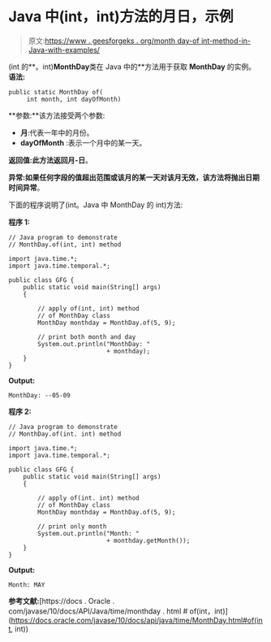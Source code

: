 # Java 中(int，int)方法的月日，示例

> 原文:[https://www . geesforgeks . org/month day-of int-method-in-Java-with-examples/](https://www.geeksforgeeks.org/monthday-ofint-int-method-in-java-with-examples/)

(int 的**。int)**MonthDay**类在 Java 中的**方法用于获取 **MonthDay** 的实例。
**语法:**

```
public static MonthDay of(
     int month, int dayOfMonth)

```

**参数:**该方法接受两个参数:

*   **月**:代表一年中的月份。
*   **dayOfMonth** :表示一个月中的某一天。

**返回值:**此方法返回**月-日**。

**异常:**如果任何字段的值超出范围或该月的某一天对该月无效，该方法将抛出**日期时间异常**。

下面的程序说明了(int。Java 中 MonthDay 的 int)方法:

**程序 1:**

```
// Java program to demonstrate
// MonthDay.of(int, int) method

import java.time.*;
import java.time.temporal.*;

public class GFG {
    public static void main(String[] args)
    {

        // apply of(int, int) method
        // of MonthDay class
        MonthDay monthday = MonthDay.of(5, 9);

        // print both month and day
        System.out.println("MonthDay: "
                           + monthday);
    }
}
```

**Output:**

```
MonthDay: --05-09

```

**程序 2:**

```
// Java program to demonstrate
// MonthDay.of(int. int) method

import java.time.*;
import java.time.temporal.*;

public class GFG {
    public static void main(String[] args)
    {

        // apply of(int. int) method
        // of MonthDay class
        MonthDay monthday = MonthDay.of(5, 9);

        // print only month
        System.out.println("Month: "
                           + monthday.getMonth());
    }
}
```

**Output:**

```
Month: MAY

```

**参考文献:**[https://docs . Oracle . com/javase/10/docs/API/Java/time/monthday . html # of(int，int)](https://docs.oracle.com/javase/10/docs/api/java/time/MonthDay.html#of(int, int))